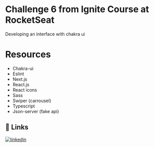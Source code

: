# Challenge 6 from Ignite Course at RocketSeat

Developing an interface with chakra ui

# Resources

- Chakra-ui
- Eslint
- Next.js
- React.js
- React icons
- Sass
- Swiper (carrousel)
- Typescript
- Json-server (fake api)

## 🔗 Links

[![linkedin](https://img.shields.io/badge/linkedin-0A66C2?style=for-the-badge&logo=linkedin&logoColor=white)](https://www.linkedin.com/in/vitorgonzaga/)
